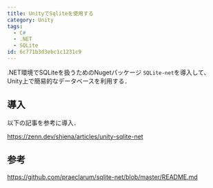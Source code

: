 ```yaml
---
title: UnityでSqliteを使用する
category: Unity
tags:
  - C#
  - .NET
  - SQLite
id: 6c771b3d3ebc1c1231c9
---
```


.NET環境でSQLiteを扱うためのNugetパッケージ `SQLite-net`を導入して、Unity上で簡易的なデータベースを利用する．

## 導入

以下の記事を参考に導入．

https://zenn.dev/shiena/articles/unity-sqlite-net

## 参考

https://github.com/praeclarum/sqlite-net/blob/master/README.md
